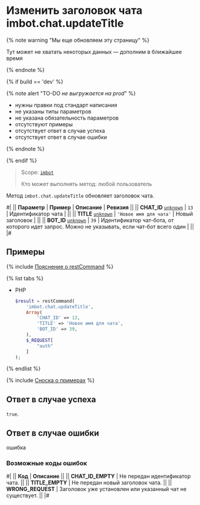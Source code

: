 # Изменить заголовок чата imbot.chat.updateTitle

{% note warning "Мы еще обновляем эту страницу" %}

Тут может не хватать некоторых данных — дополним в ближайшее время

{% endnote %}

{% if build == 'dev' %}

{% note alert "TO-DO _не выгружается на prod_" %}

- нужны правки под стандарт написания
- не указаны типы параметров
- не указана обязательность параметров
- отсутствуют примеры
- отсутствует ответ в случае успеха
- отсутствует ответ в случае ошибки

{% endnote %}

{% endif %}

> Scope: [`imbot`](../../scopes/permissions.md)
>
> Кто может выполнять метод: любой пользователь

Метод `imbot.chat.updateTitle` обновляет заголовок чата.

#|
|| **Параметр** | **Пример** | **Описание** | **Ревизия** ||
|| **CHAT_ID**
[`unknown`](../../data-types.md) | `13` | Идентификатор чата | ||
|| **TITLE**
[`unknown`](../../data-types.md) | `'Новое имя для чата'` | Новый заголовок | ||
|| **BOT_ID**
[`unknown`](../../data-types.md) | `39` | Идентификатор чат-бота, от которого идет запрос. Можно не указывать, если чат-бот всего один | ||
|#

## Примеры

{% include [Пояснение о restCommand](../_includes/rest-command.md) %}

{% list tabs %}

- PHP

    ```php
    $result = restCommand(
        'imbot.chat.updateTitle',
        Array(
            'CHAT_ID' => 13,
            'TITLE' => 'Новое имя для чата',
            'BOT_ID' => 39,
        ),
        $_REQUEST[
            "auth"
        ]
    );
    ```

{% endlist %}

{% include [Сноска о примерах](../../../_includes/examples.md) %}

## Ответ в случае успеха

`true`.

## Ответ в случае ошибки

ошибка

### Возможные коды ошибок

#|
|| **Код** | **Описание** ||
|| **CHAT_ID_EMPTY** | Не передан идентификатор чата. ||
|| **TITLE_EMPTY** | Не передан новый заголовок чата. ||
|| **WRONG_REQUEST** | Заголовок уже установлен или указанный чат не существует. ||
|#